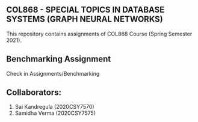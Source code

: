 ## COL868 - SPECIAL TOPICS IN DATABASE SYSTEMS (GRAPH NEURAL NETWORKS)

This repository contains assignments of COL868 Course (Spring Semester 2021).

## Benchmarking Assignment

Check in Assignments/Benchmarking

## Collaborators:

1. Sai Kandregula (2020CSY7570)
2. Samidha Verma (2020CSY7575)
